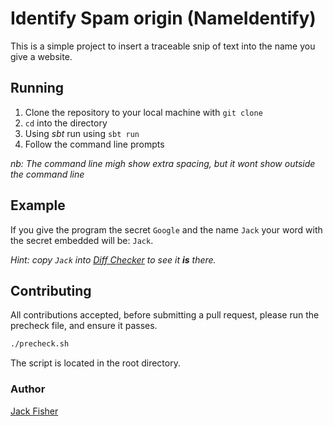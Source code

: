 # Identify Spam origin (NameIdentify)
This is a simple project to insert a traceable snip of text into 
the name you give a website.

## Running
1. Clone the repository to your local machine with `git clone`
2. `cd` into the directory
3. Using _sbt_ run using `sbt run`
4. Follow the command line prompts

_nb: The command line migh show extra spacing, but it wont show outside the command line_

## Example

If you give the program the secret `Google` and the name `Jack`
your word with the secret embedded will be: `J​​‌⁠‌⁠​​‌​⁠﻿ack`.

_Hint: copy `J​​‌⁠‌⁠​​‌​⁠﻿ack` into [Diff Checker](https://www.diffchecker.com/) to see it **is** there._

## Contributing
All contributions accepted, before submitting a pull request, please run the precheck file,
and ensure it passes.
```bash
./precheck.sh
```
The script is located in the root directory.
### Author
[Jack Fisher](https://github.com/jdtechnology)